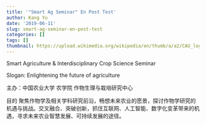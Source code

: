 ```yaml
---
title: '"Smart Ag Seminar" En Post Test'
author: Kang Yu
date: '2019-06-11'
slug: smart-ag-seminar-en-post-test
categories: []
tags: []
thumbnail: https://upload.wikimedia.org/wikipedia/en/thumb/a/a2/CAU_logo.png/150px-CAU_logo.png
---
```



Smart Agriculture & Interdisciplinary Crop Science Seminar 

Slogan: Enlightening the future of agriculture


主办：中国农业大学 农学院 作物生理与栽培研究中心

目的
聚焦作物学及相关学科研究前沿，畅想未来农业的愿景，探讨作物学研究的机遇与挑战。交叉融合、突破创新，抓住互联网、人工智能、数字化变革带来的机遇，寻求未来农业智慧发展、可持续发展的途径。
